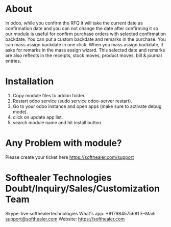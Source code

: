
About
============
In odoo, while you confirm the RFQ it will take the current date as confirmation date and you can not change the date after confirming it so our module is useful for confirm purchase orders with selected confirmation backdate. You can put a custom backdate and remarks in the purchase. You can mass assign backdate in one click. When you mass assign backdate, it asks for remarks in the mass assign wizard. This selected date and remarks are also reflects in the receipts, stock moves, product moves, bill & journal entries.


Installation
============
1) Copy module files to addon folder.
2) Restart odoo service (sudo service odoo-server restart).
3) Go to your odoo instance and open apps (make sure to activate debug mode).
4) click on update app list.
5) search module name and hit install button.

Any Problem with module?
=====================================
Please create your ticket here https://softhealer.com/support

Softhealer Technologies Doubt/Inquiry/Sales/Customization Team
=====================================
Skype: live:softhealertechnologies
What's app: +917984575681
E-Mail: support@softhealer.com
Website: https://softhealer.com
